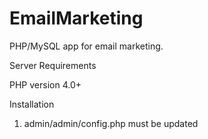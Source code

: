 EmailMarketing
==============

PHP/MySQL app for email marketing.

Server Requirements

PHP version 4.0+

Installation

1. admin/admin/config.php must be updated